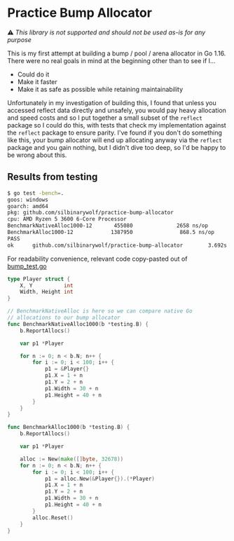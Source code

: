 # Practice Bump Allocator

⚠️ *This library is not supported and should not be used as-is for any purpose*

This is my first attempt at building a bump / pool / arena allocator in Go 1.16. There were no real goals in mind at the beginning other than to see if I...

- Could do it
- Make it faster
- Make it as safe as possible while retaining maintainability

Unfortunately in my investigation of building this, I found that unless you accessed reflect data directly and unsafely, you would pay heavy allocation and speed costs and so I put together a small subset of the `reflect` package so I could do this, with tests that check my implementation against the `reflect` package to ensure parity. I've found if you don't do something like this, your bump allocator will end up allocating anyway via the `reflect` package and you gain nothing, but I didn't dive too deep, so I'd be happy to be wrong about this.



## Results from testing

```sh
$ go test -bench=.
goos: windows
goarch: amd64
pkg: github.com/silbinarywolf/practice-bump-allocator
cpu: AMD Ryzen 5 3600 6-Core Processor
BenchmarkNativeAlloc1000-12       455080              2658 ns/op            3200 B/op        100 allocs/op
BenchmarkAlloc1000-12            1387950               868.5 ns/op             0 B/op          0 allocs/op
PASS
ok      github.com/silbinarywolf/practice-bump-allocator        3.692s
```

For readability convenience, relevant code copy-pasted out of [bump_test.go](bump_test.go)
```go
type Player struct {
	X, Y          int
	Width, Height int
}

// BenchmarkNativeAlloc is here so we can compare native Go
// allocations to our bump allocator
func BenchmarkNativeAlloc1000(b *testing.B) {
	b.ReportAllocs()

	var p1 *Player

	for n := 0; n < b.N; n++ {
		for i := 0; i < 100; i++ {
			p1 = &Player{}
			p1.X = 1 + n
			p1.Y = 2 + n
			p1.Width = 30 + n
			p1.Height = 40 + n
		}
	}
}

func BenchmarkAlloc1000(b *testing.B) {
	b.ReportAllocs()

	var p1 *Player

	alloc := New(make([]byte, 32678))
	for n := 0; n < b.N; n++ {
		for i := 0; i < 100; i++ {
			p1 = alloc.New(&Player{}).(*Player)
			p1.X = 1 + n
			p1.Y = 2 + n
			p1.Width = 30 + n
			p1.Height = 40 + n
		}
		alloc.Reset()
	}
}
```
